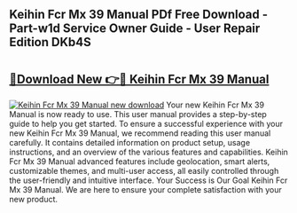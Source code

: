 ## Keihin Fcr Mx 39 Manual PDf Free Download - Part-w1d Service Owner Guide - User Repair Edition DKb4S

# <h2><a href="http://bc62605.oget.top/?id=Keihin+Fcr+Mx+39+Manual">🔗Download New 👉🔴 Keihin Fcr Mx 39 Manual</a></h2>

[![Keihin Fcr Mx 39 Manual new download](https://i.imgur.com/5g1atiW.png)](http://bc62605.oget.top/?id=Keihin+Fcr+Mx+39+Manual)
Your new Keihin Fcr Mx 39 Manual is now ready to use. This user manual provides a step-by-step guide to help you get started. To ensure a successful experience with your new Keihin Fcr Mx 39 Manual, we recommend reading this user manual carefully. It contains detailed information on product setup, usage instructions, and an overview of the various features and capabilities. Keihin Fcr Mx 39 Manual advanced features include geolocation, smart alerts, customizable themes, and multi-user access, all easily controlled through the user-friendly and intuitive interface. Your Success is Our Goal Keihin Fcr Mx 39 Manual. We are here to ensure your complete satisfaction with your new product.
